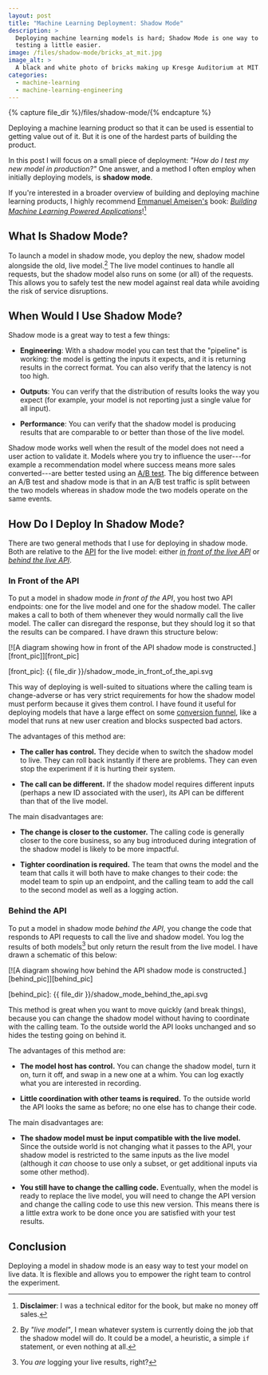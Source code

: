 ```yaml
---
layout: post
title: "Machine Learning Deployment: Shadow Mode"
description: >
  Deploying machine learning models is hard; Shadow Mode is one way to make
  testing a little easier.
image: /files/shadow-mode/bricks_at_mit.jpg
image_alt: >
  A black and white photo of bricks making up Kresge Auditorium at MIT.
categories: 
  - machine-learning
  - machine-learning-engineering
---
```


{% capture file_dir %}/files/shadow-mode/{% endcapture %}

Deploying a machine learning product so that it can be used is essential to
getting value out of it. But it is one of the hardest parts of building the
product.

In this post I will focus on a small piece of deployment: _"How do I test my
new model in production?"_ One answer, and a method I often employ when
initially deploying models, is **shadow mode**.

If you're interested in a broader overview of building and deploying machine
learning products, I highly recommend [Emmanuel Ameisen's][manu] book:
[_Building Machine Learning Powered Applications_][book]![^disclaimer]

[manu]: https://mlpowered.com/
[book]: https://mlpowered.com/book/
[^disclaimer]: **Disclaimer**: I was a technical editor for the book, but make no money off sales. 

## What Is Shadow Mode?

To launch a model in shadow mode, you deploy the new, shadow model alongside
the old, live model.[^live] The live model continues to handle all requests,
but the shadow model also runs on some (or all) of the requests. This allows
you to safely test the new model against real data while avoiding the risk of
service disruptions.

[^live]:
    By _"live model"_, I mean whatever system is currently doing the job that
    the shadow model will do. It could be a model, a heuristic, a simple `if`
    statement, or even nothing at all.

## When Would I Use Shadow Mode?

Shadow mode is a great way to test a few things:

- **Engineering**: With a shadow model you can test that the "pipeline" is
working: the model is getting the inputs it expects, and it is returning
results in the correct format. You can also verify that the latency is not too
high.

- **Outputs**: You can verify that the distribution of results looks the way
you expect (for example, your model is not reporting just a single value for
all input).

- **Performance**: You can verify that the shadow model is producing results
that are comparable to or better than those of the live model.

Shadow mode works well when the result of the model does not need a user
action to validate it. Models where you try to influence the user---for
example a recommendation model where success means more sales converted---are
better tested using an [A/B test][ab]. The big difference between an A/B test
and shadow mode is that in an A/B test traffic is split between the two models
whereas in shadow mode the two models operate on the same events.

[ab]: https://en.wikipedia.org/wiki/A/B_testing

## How Do I Deploy In Shadow Mode?

There are two general methods that I use for deploying in shadow mode. Both
are relative to the [API][api] for the live model: either [_in front of the
live API_][front] or [_behind the live API_][behind].

[api]: https://en.wikipedia.org/wiki/Application_programming_interface
[front]: #in-front-of-the-api
[behind]: #behind-the-api

### In Front of the API

To put a model in shadow mode _in front of the API_, you host two API
endpoints: one for the live model and one for the shadow model. The caller
makes a call to both of them whenever they would normally call the live model.
The caller can disregard the response, but they should log it so that the
results can be compared. I have drawn this structure below:

[![A diagram showing how in front of the API shadow mode is constructed.][front_pic]][front_pic]

[front_pic]: {{ file_dir }}/shadow_mode_in_front_of_the_api.svg

This way of deploying is well-suited to situations where the calling team is
change-adverse or has very strict requirements for how the shadow model must
perform because it gives them control. I have found it useful for deploying
models that have a large effect on some [conversion funnel][funnel], like a
model that runs at new user creation and blocks suspected bad actors.

[funnel]: https://en.wikipedia.org/wiki/Conversion_funnel

The advantages of this method are:

- **The caller has control.** They decide when to switch the shadow model to
live. They can roll back instantly if there are problems. They can even stop
the experiment if it is hurting their system. 

- **The call can be different.** If the shadow model requires different inputs
(perhaps a new ID associated with the user), its API can be different than
that of the live model.

The main disadvantages are: 

- **The change is closer to the customer.** The calling code is generally
closer to the core business, so any bug introduced during integration of the
shadow model is likely to be more impactful. 

- **Tighter coordination is required.** The team that owns the model and the
team that calls it will both have to make changes to their code: the model
team to spin up an endpoint, and the calling team to add the call to the
second model as well as a logging action.

### Behind the API

To put a model in shadow mode _behind the API_, you change the code that
responds to API requests to call the live and shadow model. You log the
results of both models[^logging] but only return the result from the live
model. I have drawn a schematic of this below:

[^logging]: You _are_ logging your live results, right?

[![A diagram showing how behind the API shadow mode is constructed.][behind_pic]][behind_pic]

[behind_pic]: {{ file_dir }}/shadow_mode_behind_the_api.svg

This method is great when you want to move quickly (and break things), because
you can change the shadow model without having to coordinate with the calling
team. To the outside world the API looks unchanged and so hides the testing
going on behind it.

The advantages of this method are:

- **The model host has control.** You can change the shadow model, turn it on,
turn it off, and swap in a new one at a whim. You can log exactly what you are
interested in recording.

- **Little coordination with other teams is required.** To the outside world
the API looks the same as before; no one else has to change their code.

The main disadvantages are:

- **The shadow model must be input compatible with the live model.** Since the
outside world is not changing what it passes to the API, your shadow model is
restricted to the same inputs as the live model (although it _can_ choose to
use only a subset, or get additional inputs via some other method).

- **You still have to change the calling code.** Eventually, when the model is
ready to replace the live model, you will need to change the API version and
change the calling code to use this new version. This means there is a little
extra work to be done once you are satisfied with your test results.

## Conclusion

Deploying a model in shadow mode is an easy way to test your model on live
data. It is flexible and allows you to empower the right team to control the
experiment.
